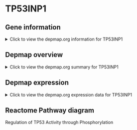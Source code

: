 <h1>TP53INP1</h1>

<h2>Gene information</h2>
<details>
  <summary>Click to view the depmap.org information for TP53INP1</summary>
  <iframe src="https://depmap.org/portal/gene/TP53INP1?tab=about" style="border:none;width:100%;height:800px"></iframe>
</details>

<h2>Depmap overview</h2>
<details>
  <summary>Click to view the depmap.org summary for TP53INP1</summary>
  <iframe src="https://depmap.org/portal/gene/TP53INP1?tab=overview" style="border:none;width:100%;height:800px"></iframe>
</details>

<h2>Depmap expression</h2>
<details>
  <summary>Click to view the depmap.org expression data for TP53INP1</summary>
  <iframe src="https://depmap.org/portal/gene/TP53INP1?tab=characterization" style="border:none;width:100%;height:800px"></iframe>
</details>



<h2>Reactome Pathway diagram</h2>
Regulation of TP53 Activity through Phosphorylation
<div id="diagramHolder"></div>

<script>
    //Creating the Reactome Diagram widget
    //Take into account a proxy needs to be set up in your server side pointing to www.reactome.org
    function onReactomeDiagramReady(){  //This function is automatically called when the widget code is ready to be used
        var diagram = Reactome.Diagram.create({
            "placeHolder" : "diagramHolder",
            "width" : 900,
            "height" : 500
        });

        //Initialising it to the "Hemostasis" pathway
        diagram.loadDiagram("R-HSA-6804756");

        //Adding different listeners

        diagram.onDiagramLoaded(function (loaded) {
            console.info("Loaded ", loaded);
            diagram.flagItems("BAD");
	    diagram.flagItems("Q92934");
            if (loaded == "R-HSA-6804756") diagram.selectItem("R-HSA-6804756");
        });

     }
</script>



